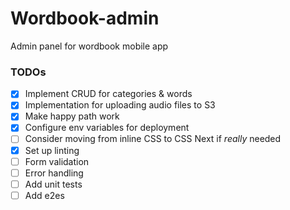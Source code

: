 # Wordbook-admin

Admin panel for wordbook mobile app

### TODOs

- [x] Implement CRUD for categories & words
- [x] Implementation for uploading audio files to S3
- [x] Make happy path work
- [x] Configure env variables for deployment
- [ ] Consider moving from inline CSS to CSS Next if *really* needed
- [x] Set up linting
- [ ] Form validation
- [ ] Error handling
- [ ] Add unit tests
- [ ] Add e2es

